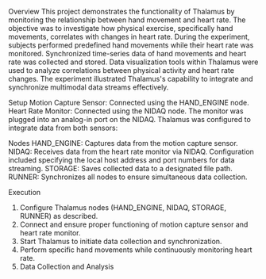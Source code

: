 Overview
This project demonstrates the functionality of Thalamus by monitoring the relationship between hand movement and heart rate. The objective was to investigate how physical exercise, specifically hand movements, correlates with changes in heart rate.
During the experiment, subjects performed predefined hand movements while their heart rate was monitored.
Synchronized time-series data of hand movements and heart rate was collected and stored.
Data visualization tools within Thalamus were used to analyze correlations between physical activity and heart rate changes.
The experiment illustrated Thalamus's capability to integrate and synchronize multimodal data streams effectively. 

Setup
Motion Capture Sensor: Connected using the HAND_ENGINE node.
Heart Rate Monitor: Connected using the NIDAQ node. The monitor was plugged into an analog-in port on the NIDAQ.
Thalamus was configured to integrate data from both sensors:

Nodes
HAND_ENGINE: Captures data from the motion capture sensor.
NIDAQ: Receives data from the heart rate monitor via NIDAQ. Configuration included specifying the local host address and port numbers for data streaming.
STORAGE: Saves collected data to a designated file path.
RUNNER: Synchronizes all nodes to ensure simultaneous data collection.

Execution
1. Configure Thalamus nodes (HAND_ENGINE, NIDAQ, STORAGE, RUNNER) as described.
2. Connect and ensure proper functioning of motion capture sensor and heart rate monitor.
3. Start Thalamus to initiate data collection and synchronization.
4. Perform specific hand movements while continuously monitoring heart rate.
5. Data Collection and Analysis
